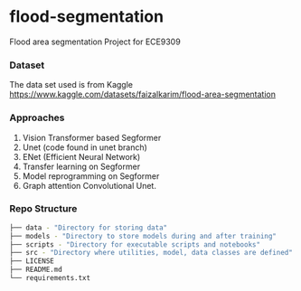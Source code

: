 # flood-segmentation
Flood area segmentation Project for ECE9309

### Dataset 

The data set used is from Kaggle https://www.kaggle.com/datasets/faizalkarim/flood-area-segmentation

### Approaches

1. Vision Transformer based Segformer
2. Unet (code found in unet branch)
3. ENet (Efficient Neural Network)
4. Transfer learning on Segformer
5. Model reprogramming on Segformer
6. Graph attention Convolutional Unet.
### Repo Structure

```bash
├── data - "Directory for storing data"
├── models - "Directory to store models during and after training"
├── scripts - "Directory for executable scripts and notebooks"
├── src - "Directory where utilities, model, data classes are defined"
├── LICENSE
├── README.md
└── requirements.txt
```

